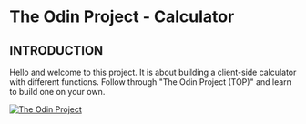 # The Odin Project - Calculator

## INTRODUCTION

Hello and welcome to this project. It is about building a client-side calculator with different functions.
Follow through "The Odin Project (TOP)" and learn to build one on your own.

[![The Odin Project](https://img.shields.io/badge/TOP-Link-blue)](https://www.theodinproject.com/)
